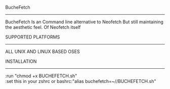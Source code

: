 BucheFetch
______
BucheFetch Is an Command line alternative to Neofetch But still maintaining the aesthetic feel. Of Neofetch itself


SUPPORTED PLATFORMS
_____________
ALL UNIX AND LINUX BASED OSES


INSTALLATION 
_____________
:run "chmod +x BUCHEFETCH.sh"<br>
:set this in your zshrc or bashrc:"alias buchefetch=~/<pathtoinstalltion>/BUCHEFETCH.sh"
